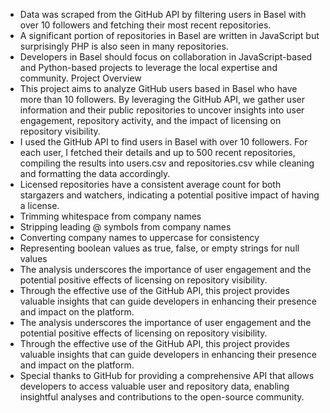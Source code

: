 - Data was scraped from the GitHub API by filtering users in Basel with over 10 followers and fetching their most recent repositories.
- A significant portion of repositories in Basel are written in JavaScript but surprisingly PHP is also seen in many repositories.
- Developers in Basel should focus on collaboration in JavaScript-based and Python-based projects to leverage the local expertise and community.
Project Overview
- This project aims to analyze GitHub users based in Basel who have more than 10 followers. By leveraging the GitHub API, we gather user information and their public repositories to uncover insights into user engagement, repository activity, and the impact of licensing on repository visibility.
- I used the GitHub API to find users in Basel with over 10 followers. For each user, I fetched their details and up to 500 recent repositories, compiling the results into users.csv and repositories.csv while cleaning and formatting the data accordingly.
- Licensed repositories have a consistent average count for both stargazers and watchers, indicating a potential positive impact of having a license.
- Trimming whitespace from company names
- Stripping leading @ symbols from company names
- Converting company names to uppercase for consistency
- Representing boolean values as true, false, or empty strings for null values
- The analysis underscores the importance of user engagement and the potential positive effects of licensing on repository visibility.
- Through the effective use of the GitHub API, this project provides valuable insights that can guide developers in enhancing their presence and   impact on the platform.
- The analysis underscores the importance of user engagement and the potential positive effects of licensing on repository visibility.
- Through the effective use of the GitHub API, this project provides valuable insights that can guide developers in enhancing their presence and impact on the platform.
- Special thanks to GitHub for providing a comprehensive API that allows developers to access valuable user and repository data, enabling insightful analyses and contributions to the open-source community.
